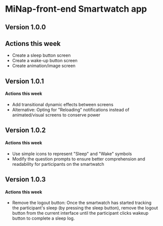 # MiNap-front-end Smartwatch app

## Version 1.0.0
## Actions this week
* Create a sleep button screen 
* Create a wake-up button screen 
* Create animation/image screen 

## Version 1.0.1
#### Actions this week
* Add transitional dynamic effects between screens
* Alternative: Opting for "Reloading" notifications instead of animated/visual screens to conserve power

## Version 1.0.2
#### Actions this week
* Use simple icons to represent "Sleep" and "Wake" symbols
* Modify the question prompts to ensure better comprehension and readability for participants on the smartwatch

## Version 1.0.3
#### Actions this week
* Remove the logout button: Once the smartwatch has started tracking the participant's sleep (by pressing the sleep button), remove the logout button from the current interface until the participant clicks wakeup button to complete a sleep log.
